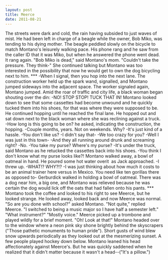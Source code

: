 ```yaml
---
layout: post
title: Meerce
date: 2011-08-21
---
```

The streets were dark and cold, the rain having subsided to just waves of
      mist. He had been left in charge of a beagle while the owner, Bob Miko, was tending to his
      dying mother. The beagle peddled slowly on the bicycle to match Montano's leisurely walking
      pace. His phone rang and he saw from the caller ID that it was Miko, but when he answered the
      phone went dead. It rang again.    "Bob Miko is dead," said Montano's mom.
      "Couldn't take the pressure. They think-"    She continued talking but
      Montano was too interested in the possibility that now he would get to own the dog bicycling
      next to him.    ***     -When I signal, then you hop
      into the next lane.    The construction worker held up the spark wand,
      signalled, and Montano jumped sideways into the adjacent space. The worker signaled again,
      Montano jumped. Amid the roar of traffic and city life, a black woman began shouting over the
      din:    -NO! STOP STOP! TUCK THAT IN!    Montano
      looked down to see that some cassettes had become unwound and he quickly tucked them into his
      shoes, for that was where they were supposed to be. He continued hopping until he reached the
      final lane. He hopped out and sat down next to the black woman where she was reclining against
      a truck.    -How long is this going to be on? he asked, indicating the
      construction, the hopping.  -Couple months, years. Not on weekends. Why?  -It's just kind of a hassle.  -You don't like us?  -I didn't say
      that-  -We too crazy for you?  -Well I was just in this town-  -And they all running around drunk and screaming right?  -No.  -You
      take my purse? Where's my purse?  -It's under the truck, said Montano as he retucked
      the cassettes back into his shoes.  -You think I don't know what my purse looks
      like?!    Montano walked away, a bowl of oatmeal in hand. He poured some
      hot water overit&nbsp; as Jack approached.    -I threw up.  -WHAT!? WHY?!?  -I was just thinking about how much it costs to be an animal
      trainer here versus in Mexico. You need like ten gorillas there as opposed to-    Gerburdick walked in holding a bowl of oatmeal. There was a dog near him, a
      big one, and Montano was relieved because he was certain the dog would lick off the oats that
      had fallen onto his pants.    ***   Montano took the coffee and
      looked to his right to see Meerce, but he looked strange. He looked away, looked back and now
      Meerce was normal.    "So are you done with school?" asked Montano.    "Not quite," replied Meerce. "I switched to being a music major so I have
      half a semester left."    "What instrument?"    "Mostly voice." Meerce picked up a trombone and played wildly for a brief moment.    "Oh! Look at that!"    Montano headed over to the window
      where a neon pink sky shone brightly behind the skyscrapers ("Those pathetic monuments to
      human pride"). Short gusts of wind blew snow upwards periodically as they looked out at the
      mesmerizing sunset. A few people played hockey down below.    Montano
      leaned his head affectionately against Meerce's. But he was quickly saddened when he realized
      that it didn't matter because it wasn't a head--("It's a pillow.")